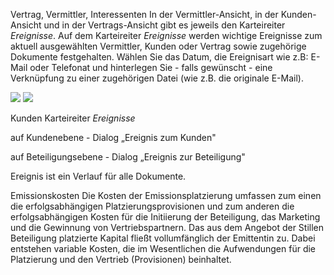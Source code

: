 
Vertrag, Vermittler, Interessenten
In der Vermittler-Ansicht, in der Kunden-Ansicht und in der Vertrags-Ansicht gibt es jeweils den Karteireiter *Ereignisse*. Auf dem Karteireiter	*Ereignisse* werden wichtige Ereignisse zum aktuell ausgewählten Vermittler, Kunden oder Vertrag sowie zugehörige Dokumente festgehalten.
Wählen Sie das Datum, die Ereignisart wie z.B: E-Mail oder Telefonat und hinterlegen Sie - falls gewünscht - eine Verknüpfung zu einer zugehörigen Datei (wie z.B. die originale E-Mail).

![](http://xpecto.github.io/docs/img/img043.png)
![](http://xpecto.github.io/docs/img/img045.png)

Kunden Karteireiter *Ereignisse*

auf Kundenebene - Dialog „Ereignis zum Kunden"

auf Beteiligungsebene - Dialog „Ereignis zur Beteiligung" 

Ereignis ist ein Verlauf für alle Dokumente. 

Emissionskosten
Die Kosten der Emissionsplatzierung umfassen zum einen die erfolgsabhängigen Platzierungsprovisionen und zum anderen die erfolgsabhängigen Kosten für die Initiierung der Beteiligung, das Marketing und die Gewinnung von Vertriebspartnern.
Das aus dem Angebot der Stillen Beteiligung platzierte Kapital fließt vollumfänglich der Emittentin zu. Dabei entstehen variable Kosten, die im Wesentlichen die Aufwendungen für die Platzierung und den Vertrieb (Provisionen) beinhaltet.
